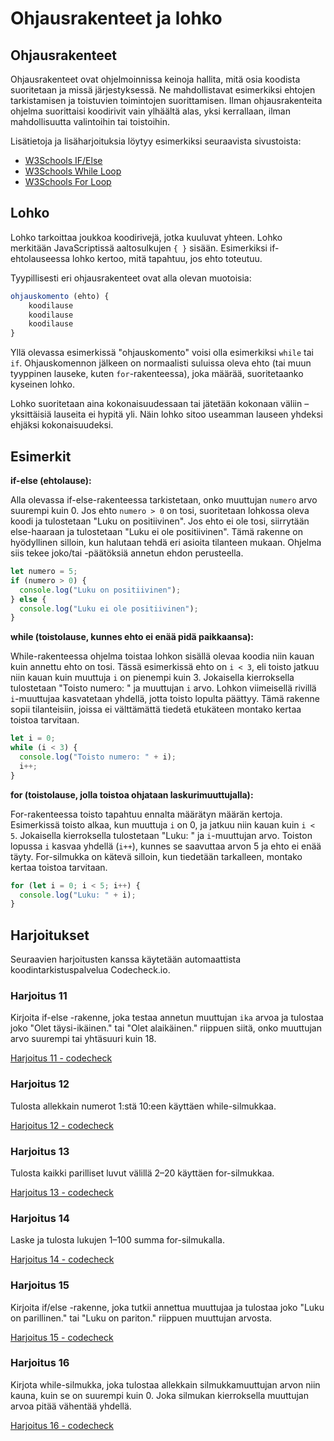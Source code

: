 
# Ohjausrakenteet ja lohko

## Ohjausrakenteet
Ohjausrakenteet ovat ohjelmoinnissa keinoja hallita, mitä osia koodista suoritetaan ja missä järjestyksessä. Ne mahdollistavat esimerkiksi ehtojen tarkistamisen ja toistuvien toimintojen suorittamisen. Ilman ohjausrakenteita ohjelma suorittaisi koodirivit vain ylhäältä alas, yksi kerrallaan, ilman mahdollisuutta valintoihin tai toistoihin.

Lisätietoja ja lisäharjoituksia löytyy esimerkiksi seuraavista sivustoista:
- [W3Schools IF/Else](https://www.w3schools.com/js/js_if_else.asp)
- [W3Schools While Loop](https://www.w3schools.com/js/js_loop_while.asp)
- [W3Schools For Loop](https://www.w3schools.com/js/js_loop_for.asp)


## Lohko
Lohko tarkoittaa joukkoa koodirivejä, jotka kuuluvat yhteen. Lohko merkitään JavaScriptissä aaltosulkujen ```{ }``` sisään. Esimerkiksi if-ehtolauseessa lohko kertoo, mitä tapahtuu, jos ehto toteutuu.

Tyypillisesti eri ohjausrakenteet ovat alla olevan muotoisia:
```javascript
ohjauskomento (ehto) {
    koodilause
    koodilause
    koodilause
}
```

Yllä olevassa esimerkissä "ohjauskomento" voisi olla esimerkiksi ```while``` tai ```if```. Ohjauskomennon jälkeen on normaalisti suluissa oleva ehto (tai muun tyyppinen  lauseke, kuten ```for```-rakenteessa), joka määrää, suoritetaanko kyseinen lohko. 

Lohko suoritetaan aina kokonaisuudessaan tai jätetään kokonaan väliin – yksittäisiä lauseita ei hypitä yli. Näin lohko sitoo useamman lauseen yhdeksi ehjäksi kokonaisuudeksi.

## Esimerkit

**if-else (ehtolause):**

Alla olevassa if-else-rakenteessa tarkistetaan, onko muuttujan ```numero``` arvo suurempi kuin 0. Jos ehto ```numero > 0``` on tosi, suoritetaan lohkossa oleva koodi ja tulostetaan "Luku on positiivinen". Jos ehto ei ole tosi, siirrytään else-haaraan ja tulostetaan "Luku ei ole positiivinen". Tämä rakenne on hyödyllinen silloin, kun halutaan tehdä eri asioita tilanteen mukaan. Ohjelma siis tekee joko/tai -päätöksiä annetun ehdon perusteella.

```javascript
let numero = 5;
if (numero > 0) {
  console.log("Luku on positiivinen");
} else {
  console.log("Luku ei ole positiivinen");
}
```

**while (toistolause, kunnes ehto ei enää pidä paikkaansa):**

While-rakenteessa ohjelma toistaa lohkon sisällä olevaa koodia niin kauan kuin annettu ehto on tosi. Tässä esimerkissä ehto on ```i < 3```, eli toisto jatkuu niin kauan kuin muuttuja ```i``` on pienempi kuin 3. Jokaisella kierroksella tulostetaan "Toisto numero: " ja muuttujan ```i``` arvo. Lohkon viimeisellä rivillä ```i```-muuttujaa kasvatetaan yhdellä, jotta toisto lopulta päättyy. Tämä rakenne sopii tilanteisiin, joissa ei välttämättä tiedetä etukäteen montako kertaa toistoa tarvitaan.

```javascript
let i = 0;
while (i < 3) {
  console.log("Toisto numero: " + i);
  i++;
}
```

**for (toistolause, jolla toistoa ohjataan laskurimuuttujalla):**

For-rakenteessa toisto tapahtuu ennalta määrätyn määrän kertoja. Esimerkissä toisto alkaa, kun muuttuja ```i``` on 0, ja jatkuu niin kauan kuin ```i < 5```. Jokaisella kierroksella tulostetaan "Luku: " ja ```i```-muuttujan arvo. Toiston lopussa ```i``` kasvaa yhdellä (```i++```), kunnes se saavuttaa arvon 5 ja ehto ei enää täyty. For-silmukka on kätevä silloin, kun tiedetään tarkalleen, montako kertaa toistoa tarvitaan.

```javascript
for (let i = 0; i < 5; i++) {
  console.log("Luku: " + i);
}
```
## Harjoitukset

Seuraavien harjoitusten kanssa käytetään automaattista koodintarkistuspalvelua Codecheck.io. 

### Harjoitus 11

Kirjoita if-else -rakenne, joka testaa annetun muuttujan ```ika``` arvoa ja tulostaa joko "Olet täysi-ikäinen." tai "Olet alaikäinen." riippuen siitä, onko muuttujan arvo suurempi tai yhtäsuuri kuin 18.

[Harjoitus 11 - codecheck](https://codecheck.io/files/2504120812xlv5gvm3o8dzdnftrm4hfuo8)

### Harjoitus 12

Tulosta allekkain numerot 1:stä 10:een käyttäen while-silmukkaa.

[Harjoitus 12 - codecheck](https://codecheck.io/files/25041208574nnhjke606ro06mequuw27zyc)

### Harjoitus 13

Tulosta kaikki parilliset luvut välillä 2–20 käyttäen for-silmukkaa. 

[Harjoitus 13 - codecheck](https://codecheck.io/files/2504120917atbm2tidd4o3yxni5bkjsw3b9)

### Harjoitus 14

Laske ja tulosta lukujen 1–100 summa for-silmukalla.

[Harjoitus 14 - codecheck](https://codecheck.io/files/25041209263wbzgmmo54fwyjx6p1w5s4mrk)

### Harjoitus 15

Kirjoita if/else -rakenne, joka tutkii annettua muuttujaa ja tulostaa joko "Luku on parillinen." tai "Luku on pariton." riippuen muuttujan arvosta.

[Harjoitus 15 - codecheck](https://codecheck.io/files/2504120936c1etuvc3iivrwnw3v2jpfbi81)

### Harjoitus 16

Kirjota while-silmukka, joka tulostaa allekkain silmukkamuuttujan arvon niin kauna, kuin se on suurempi kuin 0. Joka silmukan kierroksella muuttujan arvoa pitää vähentää yhdellä.

[Harjoitus 16 - codecheck](https://codecheck.io/files/2504120944azomttm6s1kd352mc2d4l9kfi)

